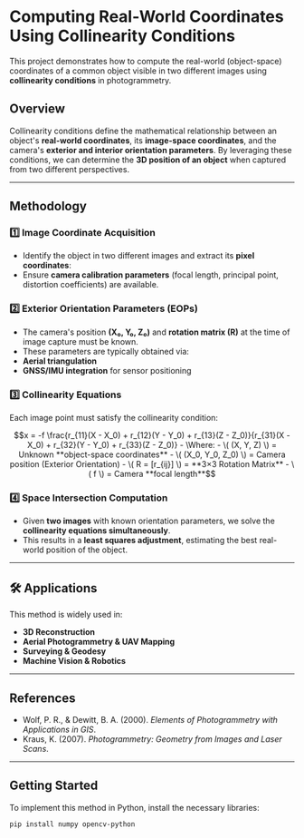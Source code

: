 # Computing Real-World Coordinates Using Collinearity Conditions

This project demonstrates how to compute the real-world (object-space) coordinates of a common object visible in two different images using **collinearity conditions** in photogrammetry.

## Overview
Collinearity conditions define the mathematical relationship between an object's **real-world coordinates**, its **image-space coordinates**, and the camera's **exterior and interior orientation parameters**. By leveraging these conditions, we can determine the **3D position of an object** when captured from two different perspectives.

---

## Methodology

### 1️⃣ Image Coordinate Acquisition
- Identify the object in two different images and extract its **pixel coordinates**:
- Ensure **camera calibration parameters** (focal length, principal point, distortion coefficients) are available.

### 2️⃣ Exterior Orientation Parameters (EOPs)
- The camera's position **(X₀, Y₀, Z₀)** and **rotation matrix (R)** at the time of image capture must be known.
- These parameters are typically obtained via:
- **Aerial triangulation**
- **GNSS/IMU integration** for sensor positioning

### 3️⃣ Collinearity Equations
Each image point must satisfy the collinearity condition:
```math
x = -f \frac{r_{11}(X - X_0) + r_{12}(Y - Y_0) + r_{13}(Z - Z_0)}{r_{31}(X - X_0) + r_{32}(Y - Y_0) + r_{33}(Z - Z_0)}

- \Where:
- \( (X, Y, Z) \) = Unknown **object-space coordinates**
- \( (X_0, Y_0, Z_0) \) = Camera position (Exterior Orientation)
- \( R = [r_{ij}] \) = **3×3 Rotation Matrix**
- \( f \) = Camera **focal length**
```

### 4️⃣ Space Intersection Computation
- Given **two images** with known orientation parameters, we solve the **collinearity equations simultaneously**.
- This results in a **least squares adjustment**, estimating the best real-world position of the object.

---

## 🛠 Applications
This method is widely used in:
-  **3D Reconstruction**
-  **Aerial Photogrammetry & UAV Mapping**
-  **Surveying & Geodesy**
-  **Machine Vision & Robotics**

---

##  References
- Wolf, P. R., & Dewitt, B. A. (2000). *Elements of Photogrammetry with Applications in GIS*.  
- Kraus, K. (2007). *Photogrammetry: Geometry from Images and Laser Scans*.

---

##  Getting Started
To implement this method in Python, install the necessary libraries:

```sh
pip install numpy opencv-python
